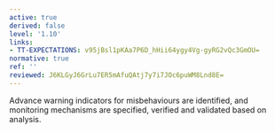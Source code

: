 ```yaml
---
active: true
derived: false
level: '1.10'
links:
- TT-EXPECTATIONS: v95jBsl1pKAa7P6D_hHii64ygy4Vg-gyRG2vQc3GmOU=
normative: true
ref: ''
reviewed: J6KLGyJ6GrLu7ER5mAfuQAtj7y7i7JOc6puWM8Lnd8E=
---
```


Advance warning indicators for misbehaviours are identified, and monitoring
mechanisms are specified, verified and validated based on analysis.
